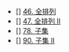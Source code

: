 
- [] [46. 全排列](https://leetcode-cn.com/problems/permutations/description/)
- [] [47. 全排列 II](https://leetcode-cn.com/problems/permutations-ii/description/)
- [] [78. 子集](https://leetcode-cn.com/problems/subsets/description/)
- [] [90. 子集 II](https://leetcode-cn.com/problems/subsets-ii/description/)
